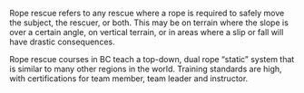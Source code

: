Rope rescue refers to any rescue where a rope is required to safely move the subject, the rescuer, or both. This may be on terrain where the slope is over a certain angle, on vertical terrain, or in areas where a slip or fall will have drastic consequences.

Rope rescue courses in BC teach a top-down, dual rope “static” system that is similar to many other regions in the world. Training standards are high, with certifications for team member, team leader and instructor.